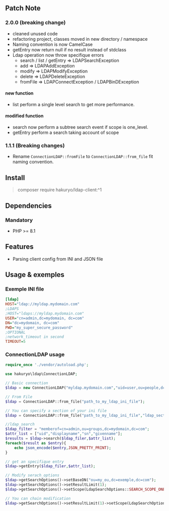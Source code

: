 ## Patch Note

### 2.0.0 (breaking change)

- cleaned unused code
- refactoring project, classes moved in new directory / namespace 
- Naming convention is now CamelCase
- getEntry now return null if no result instead of stdclass
- Ldap operation now throw specifique errors
  - search / list / getEntry => LDAPSearchException
  - add => LDAPAddException
  - modify => LDAPModifyException
  - delete => LDAPDeleteException
  - fromFile => LDAPConnectException / LDAPBinDException

#### new function

- list perform a single level search to get more performance.

#### modified function

- search now perform a subtree search event if scope is one_level.
- getEntry perform a search taking account of scope

### 1.1.1 (Breaking changes)

- Rename `ConnectionLDAP::fromFile` to `ConnectionLDAP::from_file` fit naming convention.

## Install

> composer require hakuryo/ldap-client:^1

## Dependencies

### Mandatory

- PHP >= 8.1 

## Features
- Parsing client config from INI and JSON file

## Usage & exemples

### Exemple INI file
```INI
[ldap]
HOST="ldap://myldap.mydomain.com"
;LDAPS
;HOST="ldaps://myldap.mydomain.com"
USER="cn=admin,dc=mydomain, dc=com"
DN="dc=mydomain, dc=com"
PWD="my_super_secure_password"
;OPTIONAL
;network_timeout in second
TIMEOUT=5
```

### ConnectionLDAP usage

```PHP
require_once './vendor/autoload.php';

use hakuryo\ldap\ConnectionLDAP;

// Basic connection 
$ldap = new ConnectionLDAP("myldap.mydomain.com","uid=user,ou=people,dc=mydomain,dc=com")

// From File
$ldap = ConnectionLDAP::from_file("path_to_my_ldap_ini_file");

// You can specify a section of your ini file
$ldap = ConnectionLDAP::from_file("path_to_my_ldap_ini_file","ldap_section");

//ldap_search
$ldap_filter = "memberof=cn=admin,ou=groups,dc=mydomain,dc=com";
$attr_list = ["uid","displayname","sn","givenname"];
$results = $ldap->search($ldap_filer,$attr_list);
foreach($result as $entry){
    echo json_encode($entry,JSON_PRETTY_PRINT);
}

// get an specifique entry
$ldap->getEntry($ldap_filer,$attr_list);

// Modify serach_options
$ldap->getSearchOptions()->setBaseDN("ou=my_ou,dc=exemple,dc=com");
$ldap->getSearchOptions()->setResultLimit(1);
$ldap->getSearchOptions()->setScope(LdapSearchOptions::SEARCH_SCOPE_ONE_LEVEL);

// You can chain modification
$ldap->getSearchOptions()->setResultLimit(1)->setScope(LdapSearchOptions::SEARCH_SCOPE_ONE_LEVEL);

```
